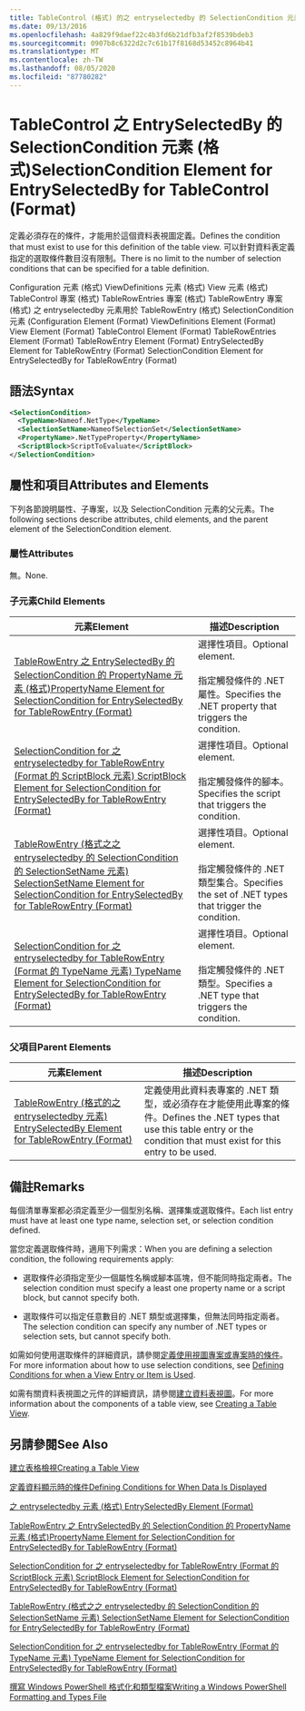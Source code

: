 ```yaml
---
title: TableControl (格式) 的之 entryselectedby 的 SelectionCondition 元素 |Microsoft Docs
ms.date: 09/13/2016
ms.openlocfilehash: 4a829f9daef22c4b3fd6b21dfb3af2f8539bdeb3
ms.sourcegitcommit: 0907b8c6322d2c7c61b17f8168d53452c8964b41
ms.translationtype: MT
ms.contentlocale: zh-TW
ms.lasthandoff: 08/05/2020
ms.locfileid: "87780282"
---
```

# <a name="selectioncondition-element-for-entryselectedby-for-tablecontrol-format"></a><span data-ttu-id="7e91a-102">TableControl 之 EntrySelectedBy 的 SelectionCondition 元素 (格式)</span><span class="sxs-lookup"><span data-stu-id="7e91a-102">SelectionCondition Element for EntrySelectedBy for TableControl (Format)</span></span>

<span data-ttu-id="7e91a-103">定義必須存在的條件，才能用於這個資料表視圖定義。</span><span class="sxs-lookup"><span data-stu-id="7e91a-103">Defines the condition that must exist to use for this definition of the table view.</span></span> <span data-ttu-id="7e91a-104">可以針對資料表定義指定的選取條件數目沒有限制。</span><span class="sxs-lookup"><span data-stu-id="7e91a-104">There is no limit to the number of selection conditions that can be specified for a table definition.</span></span>

<span data-ttu-id="7e91a-105">Configuration 元素 (格式) ViewDefinitions 元素 (格式) View 元素 (格式) TableControl 專案 (格式) TableRowEntries 專案 (格式) TableRowEntry 專案 (格式) 之 entryselectedby 元素用於 TableRowEntry (格式) SelectionCondition 元素 (</span><span class="sxs-lookup"><span data-stu-id="7e91a-105">Configuration Element (Format) ViewDefinitions Element (Format) View Element (Format) TableControl Element (Format) TableRowEntries Element (Format) TableRowEntry Element (Format) EntrySelectedBy Element for TableRowEntry (Format) SelectionCondition Element for EntrySelectedBy for TableRowEntry (Format)</span></span>

## <a name="syntax"></a><span data-ttu-id="7e91a-106">語法</span><span class="sxs-lookup"><span data-stu-id="7e91a-106">Syntax</span></span>

```xml
<SelectionCondition>
  <TypeName>Nameof.NetType</TypeName>
  <SelectionSetName>NameofSelectionSet</SelectionSetName>
  <PropertyName>.NetTypeProperty</PropertyName>
  <ScriptBlock>ScriptToEvaluate</ScriptBlock>
</SelectionCondition>
```

## <a name="attributes-and-elements"></a><span data-ttu-id="7e91a-107">屬性和項目</span><span class="sxs-lookup"><span data-stu-id="7e91a-107">Attributes and Elements</span></span>

<span data-ttu-id="7e91a-108">下列各節說明屬性、子專案，以及 SelectionCondition 元素的父元素。</span><span class="sxs-lookup"><span data-stu-id="7e91a-108">The following sections describe attributes, child elements, and the parent element of the SelectionCondition element.</span></span>

### <a name="attributes"></a><span data-ttu-id="7e91a-109">屬性</span><span class="sxs-lookup"><span data-stu-id="7e91a-109">Attributes</span></span>

<span data-ttu-id="7e91a-110">無。</span><span class="sxs-lookup"><span data-stu-id="7e91a-110">None.</span></span>

### <a name="child-elements"></a><span data-ttu-id="7e91a-111">子元素</span><span class="sxs-lookup"><span data-stu-id="7e91a-111">Child Elements</span></span>

|<span data-ttu-id="7e91a-112">元素</span><span class="sxs-lookup"><span data-stu-id="7e91a-112">Element</span></span>|<span data-ttu-id="7e91a-113">描述</span><span class="sxs-lookup"><span data-stu-id="7e91a-113">Description</span></span>|
|-------------|-----------------|
|[<span data-ttu-id="7e91a-114">TableRowEntry 之 EntrySelectedBy 的 SelectionCondition 的 PropertyName 元素 (格式)</span><span class="sxs-lookup"><span data-stu-id="7e91a-114">PropertyName Element for SelectionCondition for EntrySelectedBy for TableRowEntry (Format)</span></span>](./propertyname-element-for-selectioncondition-for-entryselectedby-for-tablerowentry-format.md)|<span data-ttu-id="7e91a-115">選擇性項目。</span><span class="sxs-lookup"><span data-stu-id="7e91a-115">Optional element.</span></span><br /><br /> <span data-ttu-id="7e91a-116">指定觸發條件的 .NET 屬性。</span><span class="sxs-lookup"><span data-stu-id="7e91a-116">Specifies the .NET property that triggers the condition.</span></span>|
|[<span data-ttu-id="7e91a-117">SelectionCondition for 之 entryselectedby for TableRowEntry (Format 的 ScriptBlock 元素) </span><span class="sxs-lookup"><span data-stu-id="7e91a-117">ScriptBlock Element for SelectionCondition for EntrySelectedBy for TableRowEntry (Format)</span></span>](./scriptblock-element-for-selectioncondition-for-entryselectedby-for-tablecontrol-format.md)|<span data-ttu-id="7e91a-118">選擇性項目。</span><span class="sxs-lookup"><span data-stu-id="7e91a-118">Optional element.</span></span><br /><br /> <span data-ttu-id="7e91a-119">指定觸發條件的腳本。</span><span class="sxs-lookup"><span data-stu-id="7e91a-119">Specifies the script that triggers the condition.</span></span>|
|[<span data-ttu-id="7e91a-120">TableRowEntry (格式之之 entryselectedby 的 SelectionCondition 的 SelectionSetName 元素) </span><span class="sxs-lookup"><span data-stu-id="7e91a-120">SelectionSetName Element for SelectionCondition for EntrySelectedBy for TableRowEntry (Format)</span></span>](./selectionsetname-element-for-selectioncondition-for-entryselectedby-for-tablecontrol-format.md)|<span data-ttu-id="7e91a-121">選擇性項目。</span><span class="sxs-lookup"><span data-stu-id="7e91a-121">Optional element.</span></span><br /><br /> <span data-ttu-id="7e91a-122">指定觸發條件的 .NET 類型集合。</span><span class="sxs-lookup"><span data-stu-id="7e91a-122">Specifies the set of .NET types that trigger the condition.</span></span>|
|[<span data-ttu-id="7e91a-123">SelectionCondition for 之 entryselectedby for TableRowEntry (Format 的 TypeName 元素) </span><span class="sxs-lookup"><span data-stu-id="7e91a-123">TypeName Element for SelectionCondition for EntrySelectedBy for TableRowEntry (Format)</span></span>](./typename-element-for-selectioncondition-for-entryselectedby-for-tablecontrol-format.md)|<span data-ttu-id="7e91a-124">選擇性項目。</span><span class="sxs-lookup"><span data-stu-id="7e91a-124">Optional element.</span></span><br /><br /> <span data-ttu-id="7e91a-125">指定觸發條件的 .NET 類型。</span><span class="sxs-lookup"><span data-stu-id="7e91a-125">Specifies a .NET type that triggers the condition.</span></span>|

### <a name="parent-elements"></a><span data-ttu-id="7e91a-126">父項目</span><span class="sxs-lookup"><span data-stu-id="7e91a-126">Parent Elements</span></span>

|<span data-ttu-id="7e91a-127">元素</span><span class="sxs-lookup"><span data-stu-id="7e91a-127">Element</span></span>|<span data-ttu-id="7e91a-128">描述</span><span class="sxs-lookup"><span data-stu-id="7e91a-128">Description</span></span>|
|-------------|-----------------|
|[<span data-ttu-id="7e91a-129">TableRowEntry (格式的之 entryselectedby 元素) </span><span class="sxs-lookup"><span data-stu-id="7e91a-129">EntrySelectedBy Element for TableRowEntry (Format)</span></span>](./entryselectedby-element-for-tablerowentry-for-tablecontrol-format.md)|<span data-ttu-id="7e91a-130">定義使用此資料表專案的 .NET 類型，或必須存在才能使用此專案的條件。</span><span class="sxs-lookup"><span data-stu-id="7e91a-130">Defines the .NET types that use this table entry or the condition that must exist for this entry to be used.</span></span>|

## <a name="remarks"></a><span data-ttu-id="7e91a-131">備註</span><span class="sxs-lookup"><span data-stu-id="7e91a-131">Remarks</span></span>

<span data-ttu-id="7e91a-132">每個清單專案都必須定義至少一個型別名稱、選擇集或選取條件。</span><span class="sxs-lookup"><span data-stu-id="7e91a-132">Each list entry must have at least one type name, selection set, or selection condition defined.</span></span>

<span data-ttu-id="7e91a-133">當您定義選取條件時，適用下列需求：</span><span class="sxs-lookup"><span data-stu-id="7e91a-133">When you are defining a selection condition, the following requirements apply:</span></span>

- <span data-ttu-id="7e91a-134">選取條件必須指定至少一個屬性名稱或腳本區塊，但不能同時指定兩者。</span><span class="sxs-lookup"><span data-stu-id="7e91a-134">The selection condition must specify a least one property name or a script block, but cannot specify both.</span></span>

- <span data-ttu-id="7e91a-135">選取條件可以指定任意數目的 .NET 類型或選擇集，但無法同時指定兩者。</span><span class="sxs-lookup"><span data-stu-id="7e91a-135">The selection condition can specify any number of .NET types or selection sets, but cannot specify both.</span></span>

<span data-ttu-id="7e91a-136">如需如何使用選取條件的詳細資訊，請參閱[定義使用視圖專案或專案時的條件](./defining-conditions-for-displaying-data.md)。</span><span class="sxs-lookup"><span data-stu-id="7e91a-136">For more information about how to use selection conditions, see [Defining Conditions for when a View Entry or Item is Used](./defining-conditions-for-displaying-data.md).</span></span>

<span data-ttu-id="7e91a-137">如需有關資料表視圖之元件的詳細資訊，請參閱[建立資料表視圖](./creating-a-table-view.md)。</span><span class="sxs-lookup"><span data-stu-id="7e91a-137">For more information about the components of a table view, see [Creating a Table View](./creating-a-table-view.md).</span></span>

## <a name="see-also"></a><span data-ttu-id="7e91a-138">另請參閱</span><span class="sxs-lookup"><span data-stu-id="7e91a-138">See Also</span></span>

[<span data-ttu-id="7e91a-139">建立表格檢視</span><span class="sxs-lookup"><span data-stu-id="7e91a-139">Creating a Table View</span></span>](./creating-a-table-view.md)

[<span data-ttu-id="7e91a-140">定義資料顯示時的條件</span><span class="sxs-lookup"><span data-stu-id="7e91a-140">Defining Conditions for When Data Is Displayed</span></span>](./defining-conditions-for-displaying-data.md)

[<span data-ttu-id="7e91a-141">之 entryselectedby 元素 (格式) </span><span class="sxs-lookup"><span data-stu-id="7e91a-141">EntrySelectedBy Element (Format)</span></span>](./entryselectedby-element-for-tablerowentry-for-tablecontrol-format.md)

[<span data-ttu-id="7e91a-142">TableRowEntry 之 EntrySelectedBy 的 SelectionCondition 的 PropertyName 元素 (格式)</span><span class="sxs-lookup"><span data-stu-id="7e91a-142">PropertyName Element for SelectionCondition for EntrySelectedBy for TableRowEntry (Format)</span></span>](./propertyname-element-for-selectioncondition-for-entryselectedby-for-tablerowentry-format.md)

[<span data-ttu-id="7e91a-143">SelectionCondition for 之 entryselectedby for TableRowEntry (Format 的 ScriptBlock 元素) </span><span class="sxs-lookup"><span data-stu-id="7e91a-143">ScriptBlock Element for SelectionCondition for EntrySelectedBy for TableRowEntry (Format)</span></span>](./scriptblock-element-for-selectioncondition-for-entryselectedby-for-tablecontrol-format.md)

[<span data-ttu-id="7e91a-144">TableRowEntry (格式之之 entryselectedby 的 SelectionCondition 的 SelectionSetName 元素) </span><span class="sxs-lookup"><span data-stu-id="7e91a-144">SelectionSetName Element for SelectionCondition for EntrySelectedBy for TableRowEntry (Format)</span></span>](./selectionsetname-element-for-selectioncondition-for-entryselectedby-for-tablecontrol-format.md)

[<span data-ttu-id="7e91a-145">SelectionCondition for 之 entryselectedby for TableRowEntry (Format 的 TypeName 元素) </span><span class="sxs-lookup"><span data-stu-id="7e91a-145">TypeName Element for SelectionCondition for EntrySelectedBy for TableRowEntry (Format)</span></span>](./typename-element-for-selectioncondition-for-entryselectedby-for-tablecontrol-format.md)

[<span data-ttu-id="7e91a-146">撰寫 Windows PowerShell 格式化和類型檔案</span><span class="sxs-lookup"><span data-stu-id="7e91a-146">Writing a Windows PowerShell Formatting and Types File</span></span>](./writing-a-powershell-formatting-file.md)
